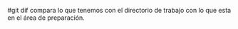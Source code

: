 #git dif
compara lo que tenemos con el directorio de trabajo con lo que esta en el área de preparación.

